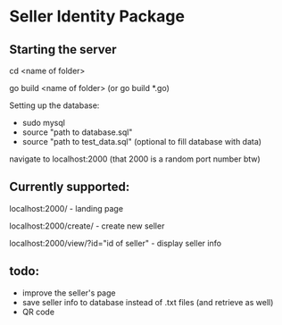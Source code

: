 # Seller Identity Package

## Starting the server
cd \<name of folder>

go build \<name of folder> (or go build *.go)

Setting up the database:
- sudo mysql
- source "path to database.sql"
- source "path to test_data.sql" (optional to fill database with data)

navigate to localhost:2000 (that 2000 is a random port number btw)

## Currently supported:
localhost:2000/ - landing page

localhost:2000/create/ - create new seller

localhost:2000/view/?id="id of seller" - display seller info

## todo:
- improve the seller's page
- save seller info to database instead of .txt files (and retrieve as well)
- QR code
